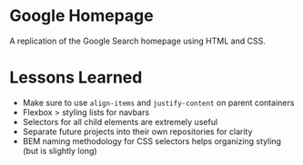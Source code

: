 # Google Homepage

A replication of the Google Search homepage using HTML and CSS.

# Lessons Learned

- Make sure to use `align-items` and `justify-content` on parent containers
- Flexbox > styling lists for navbars
- Selectors for all child elements are extremely useful
- Separate future projects into their own repositories for clarity
- BEM naming methodology for CSS selectors helps organizing styling (but is slightly long)
